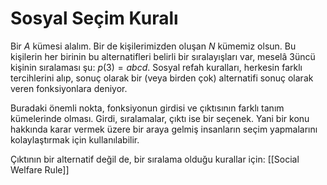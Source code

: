# Sosyal Seçim Kuralı
Bir $A$ kümesi alalım. Bir de kişilerimizden oluşan $N$ kümemiz olsun. Bu kişilerin her birinin bu alternatifleri belirli bir sıralayışları var, meselâ 3üncü kişinin sıralaması şu: $p(3)=abcd$. Sosyal refah kuralları, herkesin farklı tercihlerini alıp, sonuç olarak bir (veya birden çok) alternatifi sonuç olarak veren fonksiyonlara deniyor.

Buradaki önemli nokta, fonksiyonun girdisi ve çıktısının farklı tanım kümelerinde olması. Girdi, sıralamalar, çıktı ise bir seçenek. Yani bir konu hakkında karar vermek üzere bir araya gelmiş insanların seçim yapmalarını kolaylaştırmak için kullanılabilir.

Çıktının bir alternatif değil de, bir sıralama olduğu kurallar için:
[[Social Welfare Rule]]